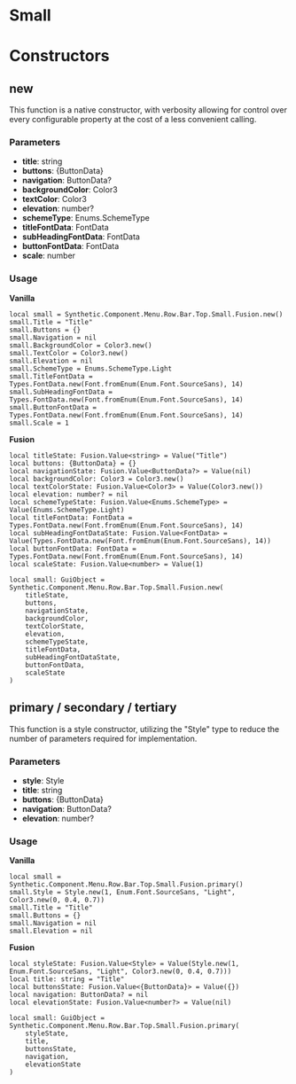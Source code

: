 # Small


# Constructors


## new
This function is a native constructor, with verbosity allowing for control over every configurable property at the cost of a less convenient calling.

### Parameters
- **title**: string
- **buttons**: {ButtonData}
- **navigation**: ButtonData?
- **backgroundColor**: Color3
- **textColor**: Color3
- **elevation**: number?
- **schemeType**: Enums.SchemeType
- **titleFontData**: FontData
- **subHeadingFontData**: FontData
- **buttonFontData**: FontData
- **scale**: number


### Usage

**Vanilla**
```luau
local small = Synthetic.Component.Menu.Row.Bar.Top.Small.Fusion.new()
small.Title = "Title"
small.Buttons = {}
small.Navigation = nil
small.BackgroundColor = Color3.new()
small.TextColor = Color3.new()
small.Elevation = nil
small.SchemeType = Enums.SchemeType.Light
small.TitleFontData = Types.FontData.new(Font.fromEnum(Enum.Font.SourceSans), 14)
small.SubHeadingFontData = Types.FontData.new(Font.fromEnum(Enum.Font.SourceSans), 14)
small.ButtonFontData = Types.FontData.new(Font.fromEnum(Enum.Font.SourceSans), 14)
small.Scale = 1
```

**Fusion**
```luau
local titleState: Fusion.Value<string> = Value("Title")
local buttons: {ButtonData} = {}
local navigationState: Fusion.Value<ButtonData?> = Value(nil)
local backgroundColor: Color3 = Color3.new()
local textColorState: Fusion.Value<Color3> = Value(Color3.new())
local elevation: number? = nil
local schemeTypeState: Fusion.Value<Enums.SchemeType> = Value(Enums.SchemeType.Light)
local titleFontData: FontData = Types.FontData.new(Font.fromEnum(Enum.Font.SourceSans), 14)
local subHeadingFontDataState: Fusion.Value<FontData> = Value(Types.FontData.new(Font.fromEnum(Enum.Font.SourceSans), 14))
local buttonFontData: FontData = Types.FontData.new(Font.fromEnum(Enum.Font.SourceSans), 14)
local scaleState: Fusion.Value<number> = Value(1)

local small: GuiObject = Synthetic.Component.Menu.Row.Bar.Top.Small.Fusion.new(
	titleState,
	buttons,
	navigationState,
	backgroundColor,
	textColorState,
	elevation,
	schemeTypeState,
	titleFontData,
	subHeadingFontDataState,
	buttonFontData,
	scaleState
)
```
## primary / secondary / tertiary
This function is a style constructor, utilizing the "Style" type to reduce the number of parameters required for implementation.

### Parameters
- **style**: Style
- **title**: string
- **buttons**: {ButtonData}
- **navigation**: ButtonData?
- **elevation**: number?


### Usage

**Vanilla**
```luau
local small = Synthetic.Component.Menu.Row.Bar.Top.Small.Fusion.primary()
small.Style = Style.new(1, Enum.Font.SourceSans, "Light", Color3.new(0, 0.4, 0.7))
small.Title = "Title"
small.Buttons = {}
small.Navigation = nil
small.Elevation = nil
```

**Fusion**
```luau
local styleState: Fusion.Value<Style> = Value(Style.new(1, Enum.Font.SourceSans, "Light", Color3.new(0, 0.4, 0.7)))
local title: string = "Title"
local buttonsState: Fusion.Value<{ButtonData}> = Value({})
local navigation: ButtonData? = nil
local elevationState: Fusion.Value<number?> = Value(nil)

local small: GuiObject = Synthetic.Component.Menu.Row.Bar.Top.Small.Fusion.primary(
	styleState,
	title,
	buttonsState,
	navigation,
	elevationState
)
```